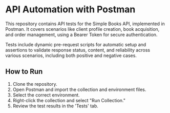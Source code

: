 # API Automation with Postman

This repository contains API tests for the Simple Books API, implemented in Postman. It covers scenarios like client profile creation, book acquisition, and order management, using a Bearer Token for secure authentication.

Tests include dynamic pre-request scripts for automatic setup and assertions to validate response status, content, and reliability across various scenarios, including both positive and negative cases.

## How to Run
1. Clone the repository.
2. Open Postman and import the collection and environment files.
3. Select the correct environment.
4. Right-click the collection and select "Run Collection."
5. Review the test results in the 'Tests' tab.

